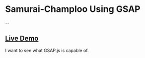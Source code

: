 # Samurai-Champloo Using GSAP
--

## [Live Demo](https://github.com/VincentCongDao/Samurai-Champloo_GSAP)

I want to see what GSAP.js is capable of. 
